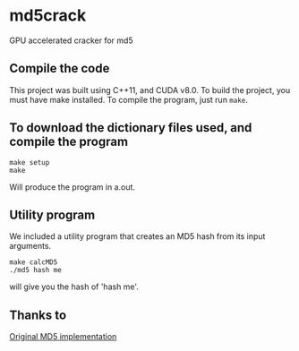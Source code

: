 # md5crack
GPU accelerated cracker for md5

## Compile the code
This project was built using C++11, and CUDA v8.0.
To build the project, you must have make installed. To compile the program, just run `make`.

## To download the dictionary files used, and compile the program
```
make setup
make
```
Will produce the program in a.out.


## Utility program
We included a utility program that creates an MD5 hash from its input arguments.
```
make calcMD5
./md5 hash me
```
will give you the hash of 'hash me'.


## Thanks to
[Original MD5 implementation](http://www.zedwood.com/article/cpp-md5-function)

